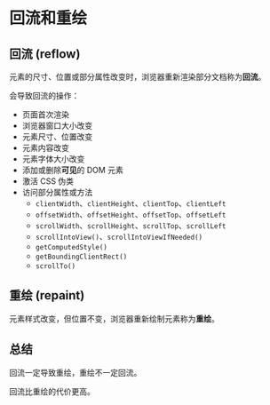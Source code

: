 # 回流和重绘

## 回流 (reflow)

元素的尺寸、位置或部分属性改变时，浏览器重新渲染部分文档称为**回流**。

会导致回流的操作：

- 页面首次渲染
- 浏览器窗口大小改变
- 元素尺寸、位置改变
- 元素内容改变
- 元素字体大小改变
- 添加或删除**可见**的 DOM 元素
- 激活 CSS 伪类
- 访问部分属性或方法
  - `clientWidth`、`clientHeight`、`clientTop`、`clientLeft`
  - `offsetWidth`、`offsetHeight`、`offsetTop`、`offsetLeft`
  - `scrollWidth`、`scrollHeight`、`scrollTop`、`scrollLeft`
  - `scrollIntoView()`、`scrollIntoViewIfNeeded()`
  - `getComputedStyle()`
  - `getBoundingClientRect()`
  - `scrollTo()`

## 重绘 (repaint)

元素样式改变，但位置不变，浏览器重新绘制元素称为**重绘**。

## 总结

回流一定导致重绘，重绘不一定回流。

回流比重绘的代价更高。
